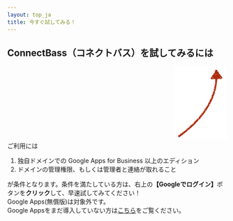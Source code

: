 ```yaml
---
layout: top_ja
title: 今すぐ試してみる！
---
```


<div class="row">
  <div class="col-md-9">
	<h2><span class="logoTypoPrefix">Connect</span><span class="logoTypoSuffix">Bass</span>（コネクトバス）を試してみるには</h2>
  </div>
  <div class="col-md-3" align="right">
	<img src="/assets/img/redarrow.png">
  </div>
</div>
ご利用には

1. 独自ドメインでの Google Apps for Business 以上のエディション
1. ドメインの管理権限、もしくは管理者と連絡が取れること

が条件となります。条件を満たしている方は、右上の<strong>【Googleでログイン】</strong>ボタンを<strong>クリック</strong>して、早速試してみてください！  
Google Apps(無償版)は対象外です。  
Google Appsをまだ導入していない方は[こちら](apps.html)をご覧ください。
